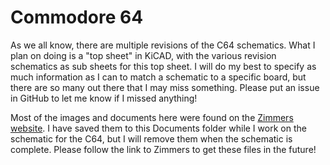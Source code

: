 # Commodore 64

As we all know, there are multiple revisions of the C64 schematics.  What I plan on doing is a "top sheet" in KiCAD, with the various revision schematics as sub sheets for this top sheet.  I will do my best to specify as much information as I can to match a schematic to a specific board, but there are so many out there that I may miss something.  Please put an issue in GitHub to let me know if I missed anything!

Most of the images and documents here were found on the [Zimmers website](http://www.zimmers.net/).  I have saved them to this Documents folder while I work on the schematic for the C64, but I will remove them when the schematic is complete.  Please follow the link to Zimmers to get these files in the future!